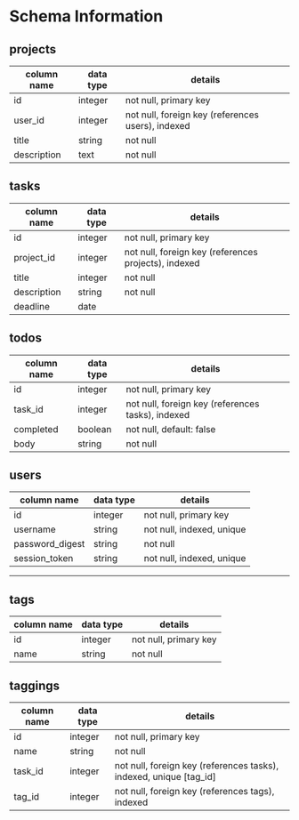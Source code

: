 # Schema Information

## projects
column name | data type | details
------------|-----------|-----------------------
id          | integer   | not null, primary key
user_id     | integer   | not null, foreign key (references users), indexed
title       | string    | not null
description | text      | not null

## tasks
column name | data type | details
------------|-----------|-----------------------
id          | integer   | not null, primary key
project_id  | integer   | not null, foreign key (references projects), indexed
title       | integer   | not null
description | string    | not null
deadline    | date      |

## todos
column name | data type | details
------------|-----------|-----------------------
id          | integer   | not null, primary key
task_id     | integer   | not null, foreign key (references tasks), indexed
completed   | boolean   | not null, default: false
body        | string    | not null

## users
column name     | data type | details
----------------|-----------|-----------------------
id              | integer   | not null, primary key
username        | string    | not null, indexed, unique
password_digest | string    | not null
session_token   | string    | not null, indexed, unique

---

## tags
column name | data type | details
------------|-----------|-----------------------
id          | integer   | not null, primary key
name        | string    | not null

## taggings
column name | data type | details
------------|-----------|-----------------------
id          | integer   | not null, primary key
name        | string    | not null
task_id     | integer   | not null, foreign key (references tasks), indexed, unique [tag_id]
tag_id      | integer   | not null, foreign key (references tags), indexed
